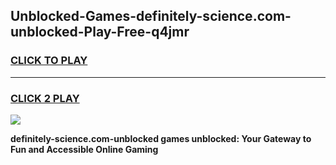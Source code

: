 
## Unblocked-Games-definitely-science.com-unblocked-Play-Free-q4jmr
<h3>
<a href="https://premium76.site?title=definitely-science.com-unblocked&ref=23A">CLICK TO PLAY</a></h3>
<hr>

<h3>
<a href="https://premium76.site?title=definitely-science.com-unblocked&ref=23A">CLICK 2 PLAY</a>
  
</h3>

<a href="https://premium76.site?title=definitely-science.com-unblocked&ref=23A"><img src="https://clearcache.store/games.png"></a>


**definitely-science.com-unblocked games unblocked: Your Gateway to Fun and Accessible Online Gaming**
